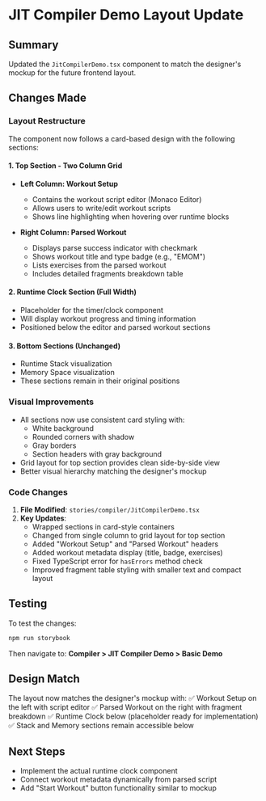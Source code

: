 # JIT Compiler Demo Layout Update

## Summary
Updated the `JitCompilerDemo.tsx` component to match the designer's mockup for the future frontend layout.

## Changes Made

### Layout Restructure
The component now follows a card-based design with the following sections:

#### 1. **Top Section - Two Column Grid**
- **Left Column: Workout Setup**
  - Contains the workout script editor (Monaco Editor)
  - Allows users to write/edit workout scripts
  - Shows line highlighting when hovering over runtime blocks
  
- **Right Column: Parsed Workout**
  - Displays parse success indicator with checkmark
  - Shows workout title and type badge (e.g., "EMOM")
  - Lists exercises from the parsed workout
  - Includes detailed fragments breakdown table

#### 2. **Runtime Clock Section (Full Width)**
- Placeholder for the timer/clock component
- Will display workout progress and timing information
- Positioned below the editor and parsed workout sections

#### 3. **Bottom Sections (Unchanged)**
- Runtime Stack visualization
- Memory Space visualization
- These sections remain in their original positions

### Visual Improvements
- All sections now use consistent card styling with:
  - White background
  - Rounded corners with shadow
  - Gray borders
  - Section headers with gray background
- Grid layout for top section provides clean side-by-side view
- Better visual hierarchy matching the designer's mockup

### Code Changes
1. **File Modified**: `stories/compiler/JitCompilerDemo.tsx`
2. **Key Updates**:
   - Wrapped sections in card-style containers
   - Changed from single column to grid layout for top section
   - Added "Workout Setup" and "Parsed Workout" headers
   - Added workout metadata display (title, badge, exercises)
   - Fixed TypeScript error for `hasErrors` method check
   - Improved fragment table styling with smaller text and compact layout

## Testing
To test the changes:
```powershell
npm run storybook
```
Then navigate to: **Compiler > JIT Compiler Demo > Basic Demo**

## Design Match
The layout now matches the designer's mockup with:
✅ Workout Setup on the left with script editor
✅ Parsed Workout on the right with fragment breakdown
✅ Runtime Clock below (placeholder ready for implementation)
✅ Stack and Memory sections remain accessible below

## Next Steps
- Implement the actual runtime clock component
- Connect workout metadata dynamically from parsed script
- Add "Start Workout" button functionality similar to mockup
